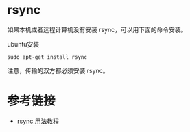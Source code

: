 # rsync

如果本机或者远程计算机没有安装 rsync，可以用下面的命令安装。

ubuntu安装
```
sudo apt-get install rsync
```
注意，传输的双方都必须安装 rsync。


# 参考链接

- [rsync 用法教程](https://www.ruanyifeng.com/blog/2020/08/rsync.html)
